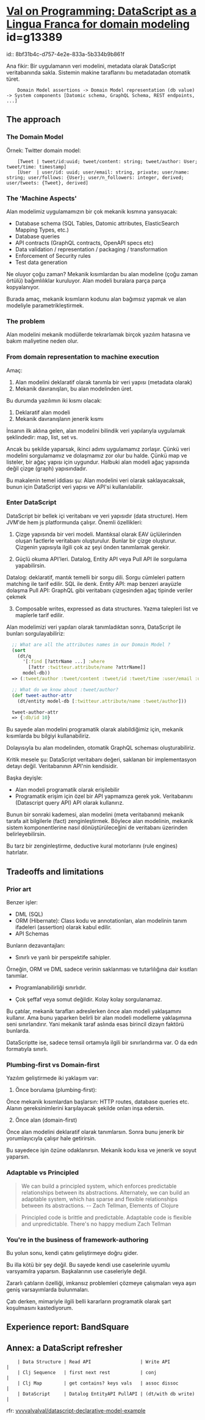 
# [Val on Programming: DataScript as a Lingua Franca for domain modeling](http://vvvvalvalval.github.io/posts/2018-07-23-datascript-as-a-lingua-franca-for-domain-modeling.html) id=g13389
  id:: 8bf31b4c-d757-4e2e-833a-5b334b9b861f

Ana fikir: Bir uygulamanın veri modelini, metadata olarak DataScript veritabanında sakla. Sistemin makine taraflarını bu metadatadan otomatik türet.

		Domain Model assertions -> Domain Model representation (db value) -> System components [Datomic schema, GraphQL Schema, REST endpoints, ...]

## The approach

### The Domain Model

Örnek: Twitter domain model:

		[Tweet | tweet/id:uuid; tweet/content: string; tweet/author: User; tweet/time: timestamp]
		[User  | user/id: uuid; user/email: string, private; user/name: string; user/follows: {User}; user/n_followers: integer, derived; user/tweets: {Tweet}, derived]

### The 'Machine Aspects'

Alan modelimiz uygulamamızın bir çok mekanik kısmına yansıyacak:

- Database schema (SQL Tables, Datomic attributes, ElasticSearch Mapping Types, etc.)
- Database queries
- API contracts (GraphQL contracts, OpenAPI specs etc)
- Data validation / representation / packaging / transformation
- Enforcement of Security rules
- Test data generation

Ne oluyor çoğu zaman? Mekanik kısımlardan bu alan modeline (çoğu zaman örtülü) bağımlılıklar kuruluyor. Alan modeli buralara parça parça kopyalanıyor. 

Burada amaç, mekanik kısımların kodunu alan bağımsız yapmak ve alan modeliyle parametrikleştirmek.

### The problem

Alan modelini mekanik modüllerde tekrarlamak birçok yazılım hatasına ve bakım maliyetine neden olur.

### From domain representation to machine execution

Amaç:

1. Alan modelini deklaratif olarak tanımla bir veri yapısı (metadata olarak)
2. Mekanik davranışları, bu alan modelinden üret.

Bu durumda yazılımın iki kısmı olacak:

1. Deklaratif alan modeli
2. Mekanik davranışların jenerik kısmı

İnsanın ilk aklına gelen, alan modelini bilindik veri yapılarıyla uygulamak şeklindedir: map, list, set vs.

Ancak bu şekilde yaparsak, ikinci adımı uygulamamız zorlaşır. Çünkü veri modelini sorgulamamız ve dolaşmamız zor olur bu halde. Çünkü map ve listeler, bir ağaç yapısı için uygundur. Halbuki alan modeli ağaç yapısında değil çizge (graph) yapısındadır.

Bu makalenin temel iddiası şu: Alan modelini veri olarak saklayacaksak, bunun için DataScript veri yapısı ve API'si kullanılabilir.

### Enter DataScript

DataScript bir bellek içi veritabanı ve veri yapısıdır (data structure). Hem JVM'de hem js platformunda çalışır. Önemli özellikleri:

1. Çizge yapısında bir veri modeli. Mantıksal olarak EAV üçlülerinden oluşan factlerle veritabanı oluşturulur. Bunlar bir çizge oluşturur. Çizgenin yapısıyla ilgili çok az şeyi önden tanımlamak gerekir. 

2. Güçlü okuma API'leri. Datalog, Entity API veya Pull API ile sorgulama yapabilirsin. 

Datalog: deklaratif, mantık temelli bir sorgu dili. Sorgu cümleleri pattern matching ile tarif edilir. SQL ile denk.
Entity API: map benzeri arayüzle dolaşma
Pull API: GraphQL gibi veritabanı çizgesinden ağaç tipinde veriler çekmek

3. Composable writes, expressed as data structures. Yazma talepleri list ve maplerle tarif edilir. 

Alan modelimizi veri yapıları olarak tanımladıktan sonra, DataScript ile bunları sorgulayabiliriz:

```clj
  ;; What are all the attributes names in our Domain Model ?
  (sort
    (dt/q
      '[:find [?attrName ...] :where
        [?attr :twitteur.attribute/name ?attrName]]
      model-db))
  => (:tweet/author :tweet/content :tweet/id :tweet/time :user/email :user/follows :user/id :user/n_followers :user/name)

  ;; What do we know about :tweet/author?
  (def tweet-author-attr
    (dt/entity model-db [:twitteur.attribute/name :tweet/author]))

  tweet-author-attr
  => {:db/id 10}
```

Bu sayede alan modelini programatik olarak alabildiğimiz için, mekanik kısımlarda bu bilgiyi kullanabiliriz.

Dolayısıyla bu alan modelinden, otomatik GraphQL scheması oluşturabiliriz.

Kritik mesele şu: DataScript veritabanı değeri, saklanan bir implementasyon detayı değil. Veritabanının API'nin kendisidir.

Başka deyişle:

- Alan modeli programatik olarak erişilebilir
- Programatik erişim için özel bir API yapmamıza gerek yok. Veritabanını (Datascript query API) API olarak kullanırız.

Bunun bir sonraki kademesi, alan modelini (meta veritabanını) mekanik tarafa ait bilgilerle (fact) zenginleştirmek. Böylece alan modelinin, mekanik sistem komponentlerine nasıl dönüştürüleceğini de veritabanı üzerinden belirleyebilirsin.

Bu tarz bir zenginleştirme, deductive kural motorlarını (rule engines) hatırlatır.

## Tradeoffs and limitations

### Prior art

Benzer işler:

- DML (SQL)
- ORM (Hibernate): Class kodu ve annotationları, alan modelinin tanım ifadeleri (assertion) olarak kabul edilir.
- API Schemas

Bunların dezavantajları:

- Sınırlı ve yanlı bir perspektife sahipler.

Örneğin, ORM ve DML sadece verinin saklanması ve tutarlılığına dair kısıtları tanımlar.

- Programlanabilirliği sınırlıdır. 

- Çok şeffaf veya somut değildir. Kolay kolay sorgulanamaz.

Bu çatılar, mekanik tarafları adreslerken önce alan modeli yaklaşamını kullanır. Ama bunu yaparken belirli bir alan modeli modelleme yaklaşımına seni sınırlandırır. Yani mekanik taraf aslında esas birincil dizayn faktörü bunlarda.

DataScriptte ise, sadece temsil ortamıyla ilgili bir sınırlandırma var. O da edn formatıyla sınırlı.

### Plumbing-first vs Domain-first

Yazılım geliştirmede iki yaklaşım var:

1. Önce borulama (plumbing-first):

Önce mekanik kısımlardan başlarsın: HTTP routes, database queries etc. Alanın gereksinimlerini karşılayacak şekilde onları inşa edersin. 

2. Önce alan (domain-first)

Önce alan modelini deklaratif olarak tanımlarsın. Sonra bunu jenerik bir yorumlayıcıyla çalışır hale getirirsin. 

Bu sayedece işin özüne odaklanırsın. Mekanik kodu kısa ve jenerik ve soyut yaparsın.

### Adaptable vs Principled

> We can build a principled system, which enforces predictable relationships between its abstractions. Alternately, we can build an adaptable system, which has sparse and flexible relationships between its abstractions. -- Zach Tellman, Elements of Clojure

> Principled code is brittle and predictable. 
> Adaptable code is flexible and unpredictable.
> There's no happy medium
> Zach Tellman

### You're in the business of framework-authoring

Bu yolun sonu, kendi çatını geliştirmeye doğru gider.

Bu illa kötü bir şey değil. Bu sayede kendi use caselerinle uyumlu varsyamılra yaparsın. Başkalarının use caseleriyle değil. 

Zararlı çatıların özelliği, imkansız problemleri çözmeye çalışmaları veya aşırı geniş varsayımlarda bulunmaları. 

Çatı derken, mimariyle ilgili belli kararların programatik olarak şart koşulmasını kastediyorum.

## Experience report: BandSquare

## Annex: a DataScript refresher

		| Data Structure | Read API                  | Write API          |
		| Clj Sequence   | first next rest           | conj               |
		| Clj Map        | get contains? keys vals   | assoc dissoc       |
		| DataScript     | Datalog EntityAPI PullAPI | (dt/with db write) |

rfr: [vvvvalvalval/datascript-declarative-model-example](https://github.com/vvvvalvalval/datascript-declarative-model-example)
